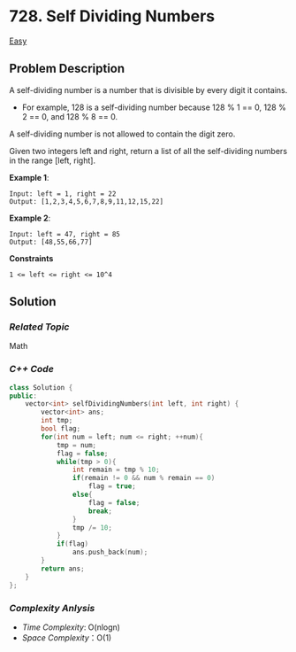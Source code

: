 # 728. Self Dividing Numbers
[Easy](https://leetcode.com/problems/self-dividing-numbers/description/)

## Problem Description

A self-dividing number is a number that is divisible by every digit it contains.

  - For example, 128 is a self-dividing number because 128 % 1 == 0, 128 % 2 == 0, and 128 % 8 == 0.

A self-dividing number is not allowed to contain the digit zero.

Given two integers left and right, return a list of all the self-dividing numbers in the range [left, right].


**Example 1**:
```
Input: left = 1, right = 22
Output: [1,2,3,4,5,6,7,8,9,11,12,15,22]
```
**Example 2**:
```
Input: left = 47, right = 85
Output: [48,55,66,77]
```

**Constraints**
```
1 <= left <= right <= 10^4
```

## Solution

### _Related Topic_
   Math

### _C++ Code_
```cpp
class Solution {
public:
    vector<int> selfDividingNumbers(int left, int right) {
        vector<int> ans;
        int tmp;
        bool flag;
        for(int num = left; num <= right; ++num){
            tmp = num;
            flag = false;
            while(tmp > 0){
                int remain = tmp % 10;
                if(remain != 0 && num % remain == 0)
                    flag = true;
                else{
                    flag = false;
                    break;
                }
                tmp /= 10;
            }
            if(flag)
                ans.push_back(num);
        }
        return ans;
    }
};
```

### _Complexity Anlysis_
- _Time Complexity_: O(nlogn)
- _Space Complexity_：O(1)
